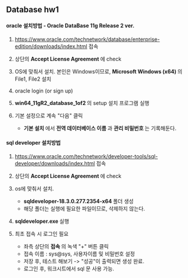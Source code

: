 ## Database hw1

#### oracle 설치방법 - Oracle DataBase 11g Release 2 ver.

1. https://www.oracle.com/technetwork/database/enterprise-edition/downloads/index.html 접속

2. 상단의 <b> Accept License Agreement </b> 에 check

3. OS에 맞춰서 설치. 본인은 Windows이므로, <b> Microsoft Windows (x64) </b> 의 File1, File2 설치

4. oracle login (or sign up)

5. <b> win64_11gR2_database_1of2 </b> 의 setup 설치 프로그램 실행

6. 기본 설정으로 계속 "다음" 클릭
   * <b> 기본 설치 </b> 에서 <b> 전역 데이터베이스 이름 </b> 과 <b> 관리 비밀번호 </b> 는 기록해둔다.
  
#### sql developer 설치방법

1. https://www.oracle.com/technetwork/developer-tools/sql-developer/downloads/index.html 접속

2. 상단의 <b> Accept License Agreement </b> 에 check

3. os에 맞춰서 설치. 
   * <b> sqldeveloper-18.3.0.277.2354-x64 </b> 폴더 생성
   * 해당 폴더는 실행에 필요한 파일이므로, 삭제하지 않는다.
  
4. <b> sqldeveloper.exe </b> 실행

5. 최초 접속 시 로그인 필요
   * 좌측 상단의 <b> 접속 </b> 의 녹색 "+" 버튼 클릭
   * 접속 이름 : sys@sys, 사용자이름 및 비밀번호 설정
   * 저장 후, 테스트 해보기 -> "성공"이 출력되면 생성 완료.
   * 로그인 후, 워크시트에서 sql 문 사용 가능.

